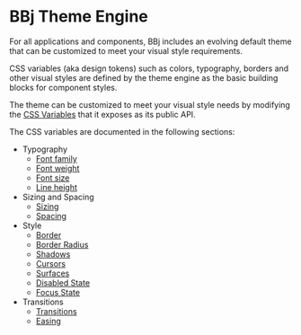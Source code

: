 # BBj Theme Engine

For all applications and components, BBj includes an evolving default theme that can be customized to meet your visual style requirements.

CSS variables (aka design tokens) such as colors, typography, borders and other visual styles are defined by the theme engine as the basic building blocks for component styles.

The theme can be customized to meet your visual style needs by modifying the [CSS Variables](theme-engine/css-variables) that it exposes as its public API.

The CSS variables are documented in the following sections:

- Typography
  - [Font family](theme-engine/typography?id=font-family)
  - [Font weight](theme-engine/typography?id=font-weight)
  - [Font size](theme-engine/typography?id=font-size)
  - [Line height](theme-engine/typography?id=line-height)
- Sizing and Spacing
  - [Sizing](theme-engine/sizing-and-spacing?id=sizing)
  - [Spacing](theme-engine/sizing-and-spacing?id=spacing)
- Style
  - [Border](theme-engine/style?id=borders)
  - [Border Radius](theme-engine/style?id=border-radius)
  - [Shadows](theme-engine/style?id=shadow)
  - [Cursors](theme-engine/style?id=cursors)
  - [Surfaces](theme-engine/style?id=surfaces)
  - [Disabled State](theme-engine/style?id=disabled-state)
  - [Focus State](theme-engine/style?id=focus-state)
- Transitions
  - [Transitions](theme-engine/transitions)
  - [Easing](theme-engine/transitions?id=easing)
